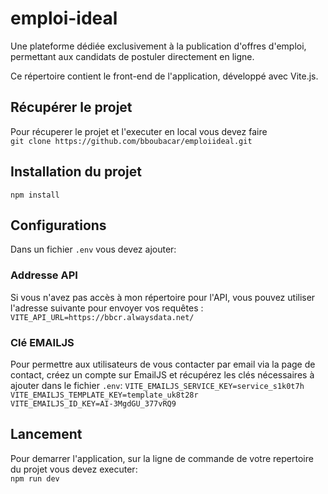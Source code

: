 # emploi-ideal

Une plateforme dédiée exclusivement à la publication d'offres d'emploi, permettant aux candidats de postuler directement en ligne.

Ce répertoire contient le front-end de l'application, développé avec Vite.js.

## Récupérer le projet

Pour récuperer le projet et l'executer en local vous devez faire <br />
`git clone https://github.com/bboubacar/emploiideal.git`

## Installation du projet <br />

`npm install`

## Configurations

Dans un fichier `.env` vous devez ajouter:

### Addresse API

Si vous n'avez pas accès à mon répertoire pour l'API, vous pouvez utiliser l'adresse suivante pour envoyer vos requêtes :
`VITE_API_URL=https://bbcr.alwaysdata.net/`

### Clé EMAILJS

Pour permettre aux utilisateurs de vous contacter par email via la page de contact, créez un compte sur EmailJS et récupérez les clés nécessaires à ajouter dans le fichier `.env`:
`VITE_EMAILJS_SERVICE_KEY=service_s1k0t7h` <br />
`VITE_EMAILJS_TEMPLATE_KEY=template_uk8t28r` <br />
`VITE_EMAILJS_ID_KEY=AI-3MgdGU_377vRQ9`

## Lancement

Pour demarrer l'application, sur la ligne de commande de votre repertoire du projet vous devez executer: <br >
`npm run dev`
